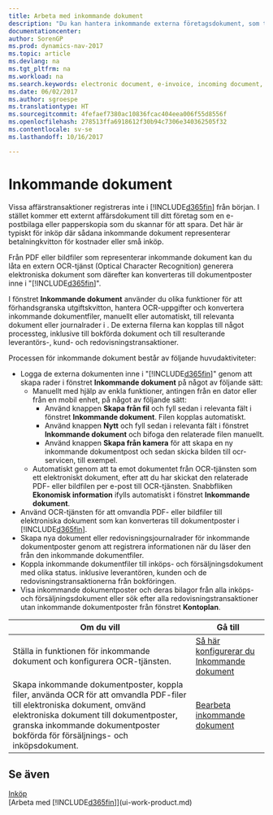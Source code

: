 ```yaml
---
title: Arbeta med inkommande dokument
description: "Du kan hantera inkommande externa företagsdokument, som till exempel betalningsinleveranser eller PDF-filer, hantera OCR-uppgifter och konvertera filer till elektroniska dokument och poster i Dynamics NAV."
documentationcenter: 
author: SorenGP
ms.prod: dynamics-nav-2017
ms.topic: article
ms.devlang: na
ms.tgt_pltfrm: na
ms.workload: na
ms.search.keywords: electronic document, e-invoice, incoming document, OCR, ecommerce, document exchange, import invoice
ms.date: 06/02/2017
ms.author: sgroespe
ms.translationtype: HT
ms.sourcegitcommit: 4fefaef7380ac10836fcac404eea006f55d8556f
ms.openlocfilehash: 278513ffa6918612f30b94c7306e340362505f32
ms.contentlocale: sv-se
ms.lasthandoff: 10/16/2017

---
```

# <a name="incoming-documents"></a>Inkommande dokument
Vissa affärstransaktioner registreras inte i [!INCLUDE[d365fin](includes/d365fin_md.md)] från början. I stället kommer ett externt affärsdokument till ditt företag som en e-postbilaga eller papperskopia som du skannar för att spara. Det här är typiskt för inköp där sådana inkommande dokument representerar betalningkvitton för kostnader eller små inköp.

Från PDF eller bildfiler som representerar inkommande dokument kan du låta en extern OCR-tjänst (Optical Character Recognition) generera elektroniska dokument som därefter kan konverteras till dokumentposter inne i "[!INCLUDE[d365fin](includes/d365fin_md.md)]".

I fönstret **Inkommande dokument** använder du olika funktioner för att förhandsgranska utgiftskvitton, hantera OCR-uppgifter och konvertera inkommande dokumentfiler, manuellt eller automatiskt, till relevanta dokument eller journalrader i . De externa filerna kan kopplas till något processteg, inklusive till bokförda dokument och till resulterande leverantörs-, kund- och redovisningstransaktioner.

Processen för inkommande dokument består av följande huvudaktiviteter:

* Logga de externa dokumenten inne i "[!INCLUDE[d365fin](includes/d365fin_md.md)]" genom att skapa rader i fönstret **Inkommande dokument** på något av följande sätt:
  * Manuellt med hjälp av enkla funktioner, antingen från en dator eller från en mobil enhet, på något av följande sätt:
    * Använd knappen **Skapa från fil** och fyll sedan i relevanta fält i fönstret **Inkommande dokument**. Filen kopplas automatiskt.  
    * Använd knappen **Nytt** och fyll sedan i relevanta fält i fönstret **Inkommande dokument** och bifoga den relaterade filen manuellt.
    * Använd knappen **Skapa från kamera** för att skapa en ny inkommande dokumentpost och sedan skicka bilden till ocr-servicen, till exempel.
  * Automatiskt genom att ta emot dokumentet från OCR-tjänsten som ett elektroniskt dokument, efter att du har skickat den relaterade PDF- eller bildfilen per e-post till OCR-tjänsten. Snabbfliken **Ekonomisk information** ifylls automatiskt i fönstret **Inkommande dokument**.
* Använd OCR-tjänsten för att omvandla PDF- eller bildfiler till elektroniska dokument som kan konverteras till dokumentposter i [!INCLUDE[d365fin](includes/d365fin_md.md)].
* Skapa nya dokument eller redovisningsjournalrader för inkommande dokumentposter genom att registrera informationen när du läser den från den inkommande dokumentfiler.
* Koppla inkommande dokumentfiler till inköps- och försäljningsdokument med olika status. inklusive leverantören, kunden och de redovisningstransaktionerna från bokföringen.
* Visa inkommande dokumentposter och deras bilagor från alla inköps- och försäljningsdokument eller sök efter alla redovisningstransaktioner utan inkommande dokumentposter från fönstret **Kontoplan**.

| Om du vill | Gå till |
| --- | --- |
| Ställa in funktionen för inkommande dokument och konfigurera OCR-tjänsten. |[Så här konfigurerar du Inkommande dokument](across-how-setup-income-documents.md) |
| Skapa inkommande dokumentposter, koppla filer, använda OCR för att omvandla PDF-filer till elektroniska dokument, omvänd elektroniska dokument till dokumentposter, granska inkommande dokumentposter bokförda för försäljnings- och inköpsdokument. |[Bearbeta inkommande dokument](across-process-income-documents.md) |

## <a name="see-also"></a>Se även
[Inköp](purchasing-manage-purchasing.md)  
[Arbeta med [!INCLUDE[d365fin](includes/d365fin_md.md)]](ui-work-product.md)

